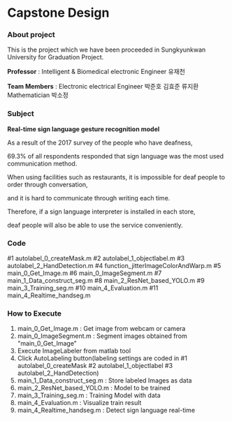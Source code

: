 # Capstone Design

<h3>About project</h3>

This is the project which we have been proceeded in Sungkyunkwan University for Graduation Project.

**Professor** : Intelligent & Biomedical electronic Engineer  유재천

**Team Members** : Electronic electrical Engineer 박준호 김효준 류지환
Mathematician 박소정
  
<h3>Subject</h3>

**Real-time sign language gesture recognition model**

As a result of the 2017 survey of the people who have deafness, 

69.3% of all respondents responded that sign language was the most used communication method.

When using facilities such as restaurants, it is impossible for deaf people to order through conversation, 

and it is hard to communicate through writing each time.

Therefore, if a sign language interpreter is installed in each store, 

deaf people will also be able to use the service conveniently.

<h3>Code</h3>

#1 autolabel_0_createMask.m
#2 autolabel_1_objectlabel.m
#3 autolabel_2_HandDetection.m
#4 function_jitterImageColorAndWarp.m
#5 main_0_Get_Image.m
#6 main_0_ImageSegment.m
#7 main_1_Data_construct_seg.m
#8 main_2_ResNet_based_YOLO.m
#9 main_3_Training_seg.m
#10 main_4_Evaluation.m
#11 main_4_Realtime_handseg.m

<h3> How to Execute </h3>

1. main_0_Get_Image.m : Get image from webcam or camera
2. main_0_ImageSegment.m : Segment images obtained from "main_0_Get_Image"
3. Execute ImageLabeler from matlab tool
4. Click AutoLabeling button(labeling settings are coded in #1 autolabel_0_createMask #2 autolabel_1_objectlabel #3 autolabel_2_HandDetection)
5. main_1_Data_construct_seg.m : Store labeled Images as data
6. main_2_ResNet_based_YOLO.m : Model to be trained
7. main_3_Training_seg.m : Training Model with data
8. main_4_Evaluation.m : Visualize train result
9. main_4_Realtime_handseg.m : Detect sign language real-time
